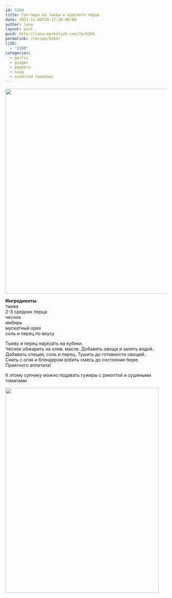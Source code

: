 ```yaml
---
id: 5264
title: Суп-пюре из тыквы и красного перца
date: 2011-11-08T20:17:26-08:00
author: lana
layout: post
guid: http://lana.moskalyuk.com/?p=5264
permalink: /recipe/5264/
ljID:
  - "2160"
categories:
  - garlic
  - ginger
  - peppers
  - soup
  - sundried tomatoes
---
```

<img loading="lazy" class="alignnone" title="pumpkin and red pepper soup" src="http://farm7.static.flickr.com/6055/6327947650_77d7bc9613_z.jpg" alt="" width="618" height="640" />

**Ингредиенты**:  
тыква  
2-3 средних перца  
чеснок  
имбирь  
мускатный орех  
соль и перец по вкусу

Тыкву и перец нарезать на кубики.  
Чеснок обжарить на олив. масле. Добавить овощи и залить водой.  
Добавить специи, соль и перец. Тушить до готовности овощей.  
Снять с огня и блендером взбить смесь до состояния пюре.  
Приятного аппетита!

К этому супчику можно подавать гужеры с рикоттой и сушеными томатами

<img loading="lazy" class="alignnone" title="sun dried tomato" src="http://farm7.static.flickr.com/6096/6327200445_3c081b3e57_z.jpg" alt="" width="479" height="640" />